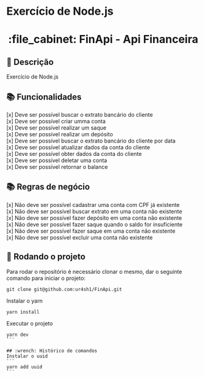 # Exercício de Node.js
<h1 align="center">:file_cabinet: FinApi - Api Financeira</h1>

## :memo: Descrição
Exercício de Node.js

## :books: Funcionalidades

[x] Deve ser possível buscar o extrato bancário do cliente<br>
[x] Deve ser possível criar umma conta<br>
[x] Deve ser possível realizar um saque<br>
[x] Deve ser possível realizar um depósito<br>
[x] Deve ser possível buscar o extrato bancário do cliente por data<br>
[x] Deve ser possível atualizar dados da conta do cliente<br>
[x] Deve ser possível obter dados da conta do cliente<br>
[x] Deve ser possível deletar uma conta<br>
[x] Deve ser possível retornar o balance<br>

## :books: Regras de negócio

[x] Não deve ser possível cadastrar uma conta com CPF já existente<br>
[x] Não deve ser possível buscar extrato em uma conta não existente<br>
[x] Não deve ser possível fazer depósito em uma conta não existente<br>
[x] Não deve ser possível fazer saque quando o saldo for insuficiente<br>
[x] Não deve ser possível fazer saque em uma conta não existente<br>
[x] Não deve ser possível excluir uma conta não existente<br>

## :rocket: Rodando o projeto
Para rodar o repositório é necessário clonar o mesmo, dar o seguinte comando para iniciar o projeto:
```
git clone git@github.com:ur4sh1/FinApi.git
```
Instalar o yarn
```
yarn install
```
Executar o projeto
````
yarn dev
```

## :wrench: Histórico de comandos
Instalar o uuid
```
yarn add uuid
```